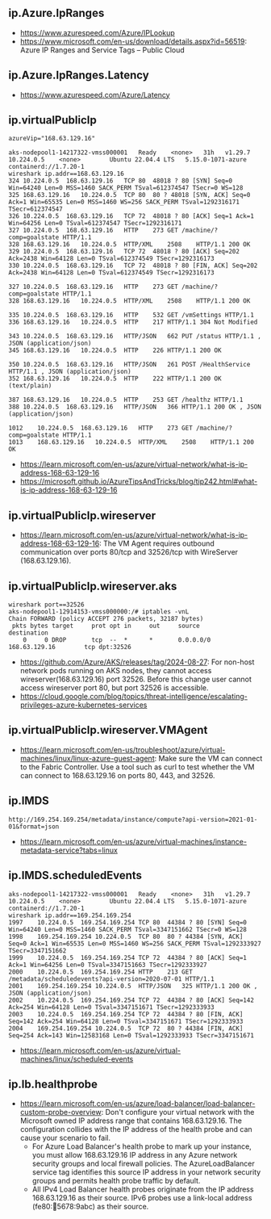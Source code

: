## ip.Azure.IpRanges

- https://www.azurespeed.com/Azure/IPLookup
- https://www.microsoft.com/en-us/download/details.aspx?id=56519: Azure IP Ranges and Service Tags – Public Cloud

## ip.Azure.IpRanges.Latency

- https://www.azurespeed.com/Azure/Latency

## ip.virtualPublicIp

```
azureVip="168.63.129.16"

aks-nodepool1-14217322-vmss000001   Ready    <none>   31h   v1.29.7   10.224.0.5    <none>        Ubuntu 22.04.4 LTS   5.15.0-1071-azure   containerd://1.7.20-1
wireshark ip.addr==168.63.129.16
324	10.224.0.5	168.63.129.16	TCP	80	48018 ? 80 [SYN] Seq=0 Win=64240 Len=0 MSS=1460 SACK_PERM TSval=612374547 TSecr=0 WS=128
325	168.63.129.16	10.224.0.5	TCP	80	80 ? 48018 [SYN, ACK] Seq=0 Ack=1 Win=65535 Len=0 MSS=1460 WS=256 SACK_PERM TSval=1292316171 TSecr=612374547
326	10.224.0.5	168.63.129.16	TCP	72	48018 ? 80 [ACK] Seq=1 Ack=1 Win=64256 Len=0 TSval=612374547 TSecr=1292316171
327	10.224.0.5	168.63.129.16	HTTP	273	GET /machine/?comp=goalstate HTTP/1.1 
328	168.63.129.16	10.224.0.5	HTTP/XML	2508	HTTP/1.1 200 OK 
329	10.224.0.5	168.63.129.16	TCP	72	48018 ? 80 [ACK] Seq=202 Ack=2438 Win=64128 Len=0 TSval=612374549 TSecr=1292316173
330	10.224.0.5	168.63.129.16	TCP	72	48018 ? 80 [FIN, ACK] Seq=202 Ack=2438 Win=64128 Len=0 TSval=612374549 TSecr=1292316173

327	10.224.0.5	168.63.129.16	HTTP	273	GET /machine/?comp=goalstate HTTP/1.1 
328	168.63.129.16	10.224.0.5	HTTP/XML	2508	HTTP/1.1 200 OK 

335	10.224.0.5	168.63.129.16	HTTP	532	GET /vmSettings HTTP/1.1 
336	168.63.129.16	10.224.0.5	HTTP	217	HTTP/1.1 304 Not Modified 

343	10.224.0.5	168.63.129.16	HTTP/JSON	662	PUT /status HTTP/1.1 , JSON (application/json)
345	168.63.129.16	10.224.0.5	HTTP	226	HTTP/1.1 200 OK 

350	10.224.0.5	168.63.129.16	HTTP/JSON	261	POST /HealthService HTTP/1.1 , JSON (application/json)
352	168.63.129.16	10.224.0.5	HTTP	222	HTTP/1.1 200 OK  (text/plain)

387	168.63.129.16	10.224.0.5	HTTP	253	GET /healthz HTTP/1.1 
388	10.224.0.5	168.63.129.16	HTTP/JSON	366	HTTP/1.1 200 OK , JSON (application/json)

1012	10.224.0.5	168.63.129.16	HTTP	273	GET /machine/?comp=goalstate HTTP/1.1 
1013	168.63.129.16	10.224.0.5	HTTP/XML	2508	HTTP/1.1 200 OK 
```

- https://learn.microsoft.com/en-us/azure/virtual-network/what-is-ip-address-168-63-129-16
- https://microsoft.github.io/AzureTipsAndTricks/blog/tip242.html#what-is-ip-address-168-63-129-16

## ip.virtualPublicIp.wireserver

- https://learn.microsoft.com/en-us/azure/virtual-network/what-is-ip-address-168-63-129-16: The VM Agent requires outbound communication over ports 80/tcp and 32526/tcp with WireServer (168.63.129.16).

## ip.virtualPublicIp.wireserver.aks

```
wireshark port==32526
aks-nodepool1-12914153-vmss000000:/# iptables -vnL
Chain FORWARD (policy ACCEPT 276 packets, 32187 bytes)
 pkts bytes target     prot opt in     out     source               destination
    0     0 DROP       tcp  --  *      *       0.0.0.0/0            168.63.129.16        tcp dpt:32526
```

- https://github.com/Azure/AKS/releases/tag/2024-08-27: For non-host network pods running on AKS nodes, they cannot access wireserver(168.63.129.16) port 32526. Before this change user cannot access wireserver port 80, but port 32526 is accessible.
- https://cloud.google.com/blog/topics/threat-intelligence/escalating-privileges-azure-kubernetes-services

## ip.virtualPublicIp.wireserver.VMAgent

- https://learn.microsoft.com/en-us/troubleshoot/azure/virtual-machines/linux/linux-azure-guest-agent: Make sure the VM can connect to the Fabric Controller. Use a tool such as curl to test whether the VM can connect to 168.63.129.16 on ports 80, 443, and 32526.

## ip.IMDS

```
http://169.254.169.254/metadata/instance/compute?api-version=2021-01-01&format=json
```
- https://learn.microsoft.com/en-us/azure/virtual-machines/instance-metadata-service?tabs=linux

## ip.IMDS.scheduledEvents

```
aks-nodepool1-14217322-vmss000001   Ready    <none>   31h   v1.29.7   10.224.0.5    <none>        Ubuntu 22.04.4 LTS   5.15.0-1071-azure   containerd://1.7.20-1
wireshark ip.addr==169.254.169.254
1997	10.224.0.5	169.254.169.254	TCP	80	44384 ? 80 [SYN] Seq=0 Win=64240 Len=0 MSS=1460 SACK_PERM TSval=3347151662 TSecr=0 WS=128
1998	169.254.169.254	10.224.0.5	TCP	80	80 ? 44384 [SYN, ACK] Seq=0 Ack=1 Win=65535 Len=0 MSS=1460 WS=256 SACK_PERM TSval=1292333927 TSecr=3347151662
1999	10.224.0.5	169.254.169.254	TCP	72	44384 ? 80 [ACK] Seq=1 Ack=1 Win=64256 Len=0 TSval=3347151663 TSecr=1292333927
2000	10.224.0.5	169.254.169.254	HTTP	213	GET /metadata/scheduledevents?api-version=2020-07-01 HTTP/1.1 
2001	169.254.169.254	10.224.0.5	HTTP/JSON	325	HTTP/1.1 200 OK , JSON (application/json)
2002	10.224.0.5	169.254.169.254	TCP	72	44384 ? 80 [ACK] Seq=142 Ack=254 Win=64128 Len=0 TSval=3347151671 TSecr=1292333933
2003	10.224.0.5	169.254.169.254	TCP	72	44384 ? 80 [FIN, ACK] Seq=142 Ack=254 Win=64128 Len=0 TSval=3347151671 TSecr=1292333933
2004	169.254.169.254	10.224.0.5	TCP	72	80 ? 44384 [FIN, ACK] Seq=254 Ack=143 Win=12583168 Len=0 TSval=1292333933 TSecr=3347151671
```

- https://learn.microsoft.com/en-us/azure/virtual-machines/linux/scheduled-events

## ip.lb.healthprobe

- https://learn.microsoft.com/en-us/azure/load-balancer/load-balancer-custom-probe-overview: Don't configure your virtual network with the Microsoft owned IP address range that contains 168.63.129.16. The configuration collides with the IP address of the health probe and can cause your scenario to fail.
  - For Azure Load Balancer's health probe to mark up your instance, you must allow 168.63.129.16 IP address in any Azure network security groups and local firewall policies. The AzureLoadBalancer service tag identifies this source IP address in your network security groups and permits health probe traffic by default.
  - All IPv4 Load Balancer health probes originate from the IP address 168.63.129.16 as their source. IPv6 probes use a link-local address (fe80::1234:5678:9abc) as their source.  
